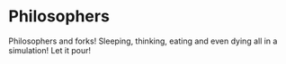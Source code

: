 # Philosophers
Philosophers and forks! Sleeping, thinking, eating and even dying all in a simulation! Let it pour!
